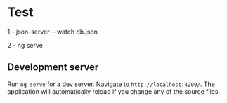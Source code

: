 # Test

1 - json-server --watch db.json

2 - ng serve

## Development server

Run `ng serve` for a dev server. Navigate to `http://localhost:4200/`. The application will automatically reload if you change any of the source files.
